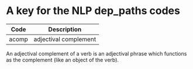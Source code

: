 # A key for the NLP dep_paths codes

Code | Description
-------|--------
acomp | adjectival complement
An adjectival complement of a verb is an adjectival phrase which functions as the complement (like an object of the verb).
